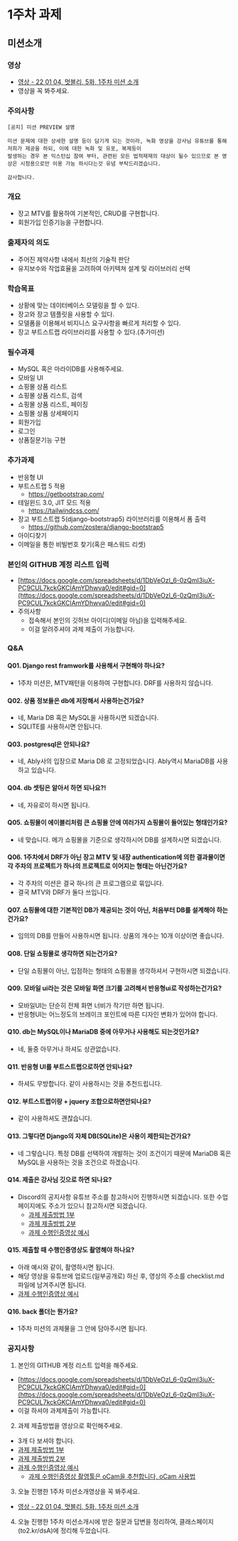 # 1주차 과제

## 미션소개

### 영상

- [영상 - 22 01 04, 멋블리, 5화, 1주차 미션 소개](https://youtu.be/SFC92Fzz4M4)
- 영상을 꼭 봐주세요.

### 주의사항

```
[공지] 미션 PREVIEW 설명

미션 문제에 대한 상세한 설명 등이 담기게 되는 것이라, 녹화 영상을 강사님 유튜브를 통해 저희가 제공을 하되, 이에 대한 녹화 및 유포, 복제등이
발생하는 경우 본 익스턴십 참여 부터, 관련된 모든 법적제재의 대상이 될수 있으므로 본 영상은 시청용으로만 이용 가능 하시다는것 유념 부탁드리겠습니다.

감사합니다.

```

### 개요

- 장고 MTV를 활용하여 기본적인, CRUD를 구현합니다.
- 회원가입 인증기능을 구현합니다.

### 출제자의 의도

- 주어진 제약사항 내에서 최선의 기술적 판단
- 유지보수와 작업효율을 고려하여 아키텍쳐 설계 및 라이브러리 선택

### 학습목표

- 상황에 맞는 데이터베이스 모델링을 할 수 있다.
- 장고와 장고 템플릿을 사용할 수 있다.
- 모델폼을 이용해서 비지니스 요구사항을 빠르게 처리할 수 있다.
- 장고 부트스트랩 라이브러리를 사용할 수 있다.(추가미션)

### 필수과제
- MySQL 혹은 마라이DB를 사용해주세요.
- 모바일 UI
- 쇼핑몰 상품 리스트
- 쇼핑몰 상품 리스트, 검색
- 쇼핑몰 상품 리스트, 페이징
- 쇼핑몰 상품 상세페이지
- 회원가입
- 로그인
- 상품질문기능 구현

### 추가과제

- 반응형 UI
- 부트스트랩 5 적용
  - https://getbootstrap.com/
- 테일윈드 3.0, JIT 모드 적용
  - https://tailwindcss.com/
- 장고 부트스트랩 5(django-bootstrap5) 라이브러리를 이용해서 폼 출력
  - https://github.com/zostera/django-bootstrap5
- 아이디찾기
- 이메일을 통한 비빌번호 찾기(혹은 패스워드 리셋)

### 본인의 GITHUB 계정 리스트 입력

- [https://docs.google.com/spreadsheets/d/1DbVeOzl_6-0zQmI3iuX-PC9CUL7kckGKClAmYDhwva0/edit#gid=0](https://docs.google.com/spreadsheets/d/1DbVeOzl_6-0zQmI3iuX-PC9CUL7kckGKClAmYDhwva0/edit#gid=0)
- 주의사항
  - 접속해서 본인의 깃허브 아이디(이메일 아님)을 입력해주세요.
  - 이걸 알려주셔야 과제 제출이 가능합니다.

### Q&A

#### Q01. Django rest framwork를 사용해서 구현해야 하나요?

- 1주차 미션은, MTV패턴을 이용하여 구현합니다. DRF를 사용하지 않습니다.

#### Q02. 상품 정보들은 db에 저장해서 사용하는건가요?

- 네, Maria DB 혹은 MySQL을 사용하시면 되겠습니다.
- SQLITE를 사용하시면 안됩니다.

#### Q03. postgresql은 안되나요?

- 네, Ably사의 입장으로 Maria DB 로 고정되었습니다. Ably역시 MariaDB를 사용하고 있습니다.

#### Q04. db 셋팅은 알아서 하면 되나요?!

- 네, 자유로이 하시면 됩니다.

#### Q05. 쇼핑몰이 에이블리처럼 큰 쇼핑몰 안에 여러가지 쇼핑몰이 들어있는 형태인가요?

- 네 맞습니다. 메가 쇼핑몰을 기준으로 생각하시어 DB를 설계하시면 되겠습니다.

#### Q06. 1주차에서 DRF가 아닌 장고 MTV 및 내장 authentication에 의한 결과물이면 각 주차의 프로젝트가 하나의 프로젝트로 이어지는 형태는 아닌건가요?

- 각 주차의 미션은 결국 하나의 큰 프로그램으로 묶입니다.
- 결국 MTV와 DRF가 둘다 쓰입니다.

#### Q07. 쇼핑몰에 대한 기본적인 DB가 제공되는 것이 아닌, 처음부터 DB를 설계해야 하는건가요?

- 임의의 DB를 만들어 사용하시면 됩니다. 상품의 개수는 10개 이상이면 좋습니다.

#### Q08. 단일 쇼핑몰로 생각하면 되는건가요?

- 단일 쇼핑몰이 아닌, 입점하는 형태의 쇼핑몰을 생각하셔서 구현하시면 되겠습니다.

#### Q09. 모바일 ui라는 것은 모바일 화면 크기를 고려해서 반응형ui로 작성하는건가요?

- 모바일UI는 단순히 전체 화면 너비가 작기만 하면 됩니다.
- 반응형UI는 어느정도의 브레이크 포인트에 따른 디자인 변화가 있어야 합니다.

#### Q10. db는 MySQL이나 MariaDB 중에 아무거나 사용해도 되는것인가요?

- 네, 둘중 아무거나 하셔도 상관없습니다.

#### Q11. 반응형 UI를 부트스트랩으로하면 안되나요?

- 하셔도 무방합니다. 같이 사용하시는 것을 추천드립니다.

#### Q12. 부트스트랩이랑 + jquery 조합으로하면안되나요?

- 같이 사용하셔도 괜찮습니다.

#### Q13. 그렇다면 Django의 자체 DB(SQLite)은 사용이 제한되는건가요?

- 네 그렇습니다. 특정 DB를 선택하여 개발하는 것이 조건이기 때문에 MariaDB 혹은 MySQL을 사용하는 것을 조건으로 하겠습니다.

#### Q14. 제출은 강사님 깃으로 하면 되나요?

- Discord의 공지사항 유튜브 주소를 참고하시어 진행하시면 되겠습니다. 또한 수업페이지에도 주소가 있으니 참고하시면 되겠습니다.
  - [과제 제출방법 1부](https://youtu.be/QAHEWqFDo5U)
  - [과제 제출방법 2부](https://youtu.be/biZXRksAm4U)
  - [과제 수행인증영상 예시](https://youtu.be/g0p_GsjAHRA)

#### Q15. 제출할 때 수행인증영상도 촬영해야 하나요?

- 아래 예시와 같이, 촬영하시면 됩니다.
- 해당 영상을 유튜브에 업로드(일부공개로) 하신 후, 영상의 주소를 checklist.md 파일에 남겨주시면 됩니다.
- [과제 수행인증영상 예시](https://youtu.be/g0p_GsjAHRA)

#### Q16. back 폴더는 뭔가요?

- 1주차 미션의 과제물을 그 안에 담아주시면 됩니다.

### 공지사항

1. 본인의 GITHUB 계정 리스트 입력을 해주세요.

- [https://docs.google.com/spreadsheets/d/1DbVeOzl_6-0zQmI3iuX-PC9CUL7kckGKClAmYDhwva0/edit#gid=0](https://docs.google.com/spreadsheets/d/1DbVeOzl_6-0zQmI3iuX-PC9CUL7kckGKClAmYDhwva0/edit#gid=0)
- 이걸 하셔야 과제제출이 가능합니다.

2. 과제 제출방법을 영상으로 확인해주세요.

- 3개 다 보셔야 합니다.
- [과제 제출방법 1부](https://youtu.be/QAHEWqFDo5U)
- [과제 제출방법 2부](https://youtu.be/biZXRksAm4U)
- [과제 수행인증영상 예시](https://youtu.be/g0p_GsjAHRA)
  - [과제 수행인증영상 촬영툴은 oCam을 추천합니다, oCam 사용법](https://youtu.be/SAfcqGHd9Ss)

3. 오늘 진행한 1주차 미션소개영상을 꼭 봐주세요.

- [영상 - 22 01 04, 멋블리, 5화, 1주차 미션 소개](https://youtu.be/SFC92Fzz4M4)

4. 오늘 진행한 1주차 미션소개시에 받은 질문과 답변을 정리하여, 클래스페이지(to2.kr/dsA)에 정리해 두었습니다.
